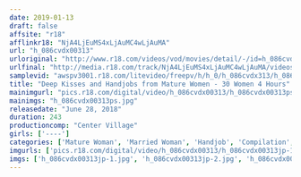 ```yaml
---
date: 2019-01-13
draft: false
affsite: "r18"
afflinkr18: "NjA4LjEuMS4xLjAuMC4wLjAuMA"
url: "h_086cvdx00313"
urloriginal: "http://www.r18.com/videos/vod/movies/detail/-/id=h_086cvdx00313"
urlfinal: "http://media.r18.com/track/NjA4LjEuMS4xLjAuMC4wLjAuMA/videos/vod/movies/detail/-/id=h_086cvdx00313"
samplevid: "awspv3001.r18.com/litevideo/freepv/h/h_0/h_086cvdx313/h_086cvdx313_dmb_w.mp4"
title: "Deep Kisses and Handjobs from Mature Women - 30 Women 4 Hours"
mainimgurl: "pics.r18.com/digital/video/h_086cvdx00313/h_086cvdx00313ps.jpg"
mainimgs: "h_086cvdx00313ps.jpg"
releasedate: "June 28, 2018"
duration: 243
productioncomp: "Center Village"
girls: ['----']
categories: ['Mature Woman', 'Married Woman', 'Handjob', 'Compilation', 'Over 4 Hours', 'Hi-Def']
imgurls: ['pics.r18.com/digital/video/h_086cvdx00313/h_086cvdx00313jp-1.jpg', 'pics.r18.com/digital/video/h_086cvdx00313/h_086cvdx00313jp-2.jpg', 'pics.r18.com/digital/video/h_086cvdx00313/h_086cvdx00313jp-3.jpg', 'pics.r18.com/digital/video/h_086cvdx00313/h_086cvdx00313jp-4.jpg', 'pics.r18.com/digital/video/h_086cvdx00313/h_086cvdx00313jp-5.jpg', 'pics.r18.com/digital/video/h_086cvdx00313/h_086cvdx00313jp-6.jpg', 'pics.r18.com/digital/video/h_086cvdx00313/h_086cvdx00313jp-7.jpg', 'pics.r18.com/digital/video/h_086cvdx00313/h_086cvdx00313jp-8.jpg', 'pics.r18.com/digital/video/h_086cvdx00313/h_086cvdx00313jp-9.jpg', 'pics.r18.com/digital/video/h_086cvdx00313/h_086cvdx00313jp-10.jpg', 'pics.r18.com/digital/video/h_086cvdx00313/h_086cvdx00313jp-11.jpg', 'pics.r18.com/digital/video/h_086cvdx00313/h_086cvdx00313jp-12.jpg', 'pics.r18.com/digital/video/h_086cvdx00313/h_086cvdx00313jp-13.jpg', 'pics.r18.com/digital/video/h_086cvdx00313/h_086cvdx00313jp-14.jpg', 'pics.r18.com/digital/video/h_086cvdx00313/h_086cvdx00313jp-15.jpg', 'pics.r18.com/digital/video/h_086cvdx00313/h_086cvdx00313jp-16.jpg', 'pics.r18.com/digital/video/h_086cvdx00313/h_086cvdx00313jp-17.jpg', 'pics.r18.com/digital/video/h_086cvdx00313/h_086cvdx00313jp-18.jpg', 'pics.r18.com/digital/video/h_086cvdx00313/h_086cvdx00313jp-19.jpg', 'pics.r18.com/digital/video/h_086cvdx00313/h_086cvdx00313jp-20.jpg']
imgs: ['h_086cvdx00313jp-1.jpg', 'h_086cvdx00313jp-2.jpg', 'h_086cvdx00313jp-3.jpg', 'h_086cvdx00313jp-4.jpg', 'h_086cvdx00313jp-5.jpg', 'h_086cvdx00313jp-6.jpg', 'h_086cvdx00313jp-7.jpg', 'h_086cvdx00313jp-8.jpg', 'h_086cvdx00313jp-9.jpg', 'h_086cvdx00313jp-10.jpg', 'h_086cvdx00313jp-11.jpg', 'h_086cvdx00313jp-12.jpg', 'h_086cvdx00313jp-13.jpg', 'h_086cvdx00313jp-14.jpg', 'h_086cvdx00313jp-15.jpg', 'h_086cvdx00313jp-16.jpg', 'h_086cvdx00313jp-17.jpg', 'h_086cvdx00313jp-18.jpg', 'h_086cvdx00313jp-19.jpg', 'h_086cvdx00313jp-20.jpg']
---
```

